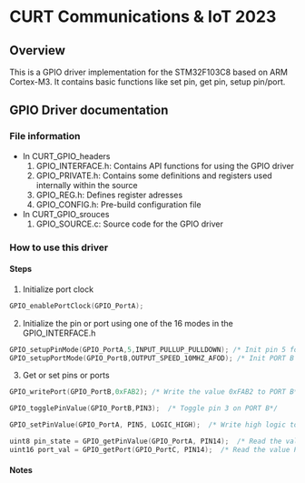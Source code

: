 # CURT Communications & IoT 2023 

## Overview

This is a GPIO driver implementation for the STM32F103C8 based on ARM Cortex-M3. It contains basic functions like set pin, get pin, setup pin/port.
## GPIO Driver documentation

### File information
- In CURT_GPIO_headers
	1. GPIO_INTERFACE.h: Contains API functions for using the GPIO driver
	2. GPIO_PRIVATE.h: Contains some definitions and registers used internally within the source
	3. GPIO_REG.h: Defines register adresses
	4. GPIO_CONFIG.h: Pre-build configuration file
- In CURT_GPIO_srouces
	1. GPIO_SOURCE.c: Source code for the GPIO driver

### How to use this driver

#### Steps

1. Initialize port clock
```c
GPIO_enablePortClock(GPIO_PortA);
```
2. Initialize the pin or port using one of the 16 modes in the GPIO_INTERFACE.h
```c
GPIO_setupPinMode(GPIO_PortA,5,INPUT_PULLUP_PULLDOWN); /* Init pin 5 for input using pulldown config*/
GPIO_setupPortMode(GPIO_PortB,OUTPUT_SPEED_10MHZ_AFOD); /* Init PORT B for output using 10MHz speed and alternate function open drain config*/
```
3. Get or set pins or ports
```c
GPIO_writePort(GPIO_PortB,0xFAB2); /* Write the value 0xFAB2 to PORT B*/

GPIO_togglePinValue(GPIO_PortB,PIN3);  /* Toggle pin 3 on PORT B*/

GPIO_setPinValue(GPIO_PortA, PIN5, LOGIC_HIGH);  /* Write high logic to PORT A*/

uint8 pin_state = GPIO_getPinValue(GPIO_PortA, PIN14);  /* Read the value of pin 14 from PORT A*/
uint16 port_val = GPIO_getPort(GPIO_PortC, PIN14);  /* Read the value PORT C*/
```

#### Notes

